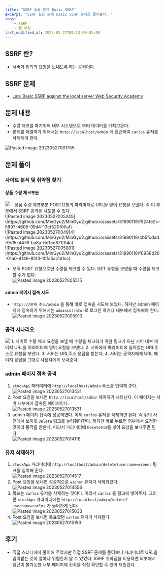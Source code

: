 ```yaml
---
title: "SSRF 실습 문제 Basic SSRF"
excerpt: "SSRF 실습 문제 Basic SSRF 문제를 풀어보자. "
tags:
    - SSRF
    - 웹 해킹
last_modified_at: 2023-05-27T09:13:00-05:00
---
```


## SSRF 란?
- 서버가 임의의 요청을 보내도록 하는 공격이다.

## SSRF 문제
- [Lab: Basic SSRF against the local server Web Security Academy](https://portswigger.net/web-security/ssrf/lab-basic-ssrf-against-localhost)

## 문제 내용
- 수량 체크를 하기위해 내부 시스템으로 부터 데이터를 가지고온다.
- 문제를 해결하기 위해서는 `http://localhost/admin` 에 접근하여 `carlos` 유저를 삭제해야 한다.

![Pasted image 20230527001755](https://github.com/MinGyu2/MinGyu2.github.io/assets/31990118/9b364c73-85b0-4f2a-a73e-5631530108f2)



## 문제 풀이

### 사이트 분석 및 취약점 찾기

#### 상품 수량 체크부분
<img class="mermaid" src="https://mermaid.ink/svg/eyJjb2RlIjoic2VxdWVuY2VEaWFncmFtXG7sgqzsmqnsnpAgLT4-IOyEnOuyhCA6IOygleyDgeyggSDsiJjrn4kg7JqU7LKtXG7shJzrsoQgLT4-IOuCtOu2gCDshJzrsoQgOiDrp4Htgazrpbwg7Ya17ZW0IOuCtOu2gCDtjpjsnbTsp4Ag7IiY65-JIOyalOyyrS5cbuuCtOu2gCDshJzrsoQgLT4-IOyEnOuyhCA6IOyImOufiSDsnZHri7UuXG7shJzrsoQgLT4-IOyCrOyaqeyekCA6IOyImOufiSDsnZHri7UuIiwibWVybWFpZCI6bnVsbH0">
- 상품 수량 체크부분 POST요청의 파라미터로 URL을 넣어 요청을 보낸다. 즉 이 부분에서 SSRF 공격을 시도할 수 있다.<br>![Pasted image 20230527005245](https://github.com/MinGyu2/MinGyu2.github.io/assets/31990118/f524fe2c-5897-4609-99d4-13cf520f00af)
<br>![Pasted image 20230527004914](https://github.com/MinGyu2/MinGyu2.github.io/assets/31990118/4b5fcdad-9c15-4476-ba8a-6d15e871f04a)
<br>![Pasted image 20230527005001](https://github.com/MinGyu2/MinGyu2.github.io/assets/31990118/f6958d20-01a0-4146-85f3-10fa5ac1d1cc)

- 오직 POST 요청으로만 수량을 체크할 수 있다. GET 요청을 보냈을 때 수량을 체크할 수가 없다.<br>![Pasted image 20230527005515](https://github.com/MinGyu2/MinGyu2.github.io/assets/31990118/8c0aa1bc-d813-4ffd-a0c0-278bb16187e6)


#### admin 페이지 접속 시도
- `https://문제 주소/admin` 을 통해 바로 접속을 시도해 보았다. 하지만 admin 페이지에 접속하기 위해서는 `administrator`로 로그인 하거나 내부에서 접속해야 한다.<br>![Pasted image 20230527005910](https://github.com/MinGyu2/MinGyu2.github.io/assets/31990118/0656feeb-8612-43ea-9104-5834bc6fa8de)

### 공격 시나리오
<img class="mermaid" src="https://mermaid.ink/svg/eyJjb2RlIjoic2VxdWVuY2VEaWFncmFtXG7qs7XqsqnsnpAgLT4-IOyEnOuyhCA6IOu5hOygleyDgSDtjpjsnbTsp4Ag7YyM652866-47YSw66W8IOuEo-ydgCDsiJjrn4kg7JqU7LKtXG7shJzrsoQgLT4-IOuCtOu2gCDshJzrsoQgOiDrgrTrtoAg7Y6Y7J207KeAIOyalOyyrVxu64K067aAIOyEnOuyhCAtPj4g7ISc67KEIDog64K067aAIO2OmOydtOyngCDsnZHri7VcbuyEnOuyhCAtPj4g6rO16rKp7J6QIDog64K067aAIO2OmOydtOyngCDsnZHri7UiLCJtZXJtYWlkIjpudWxsfQ">
1. 서버로 수량 체크 요청을 보낼 때 수량을 체크하기 위한 링크가 아닌 서버 내부 페이지 URL를 파라미터에 넣어 요청을 보낸다.
2. 서버에서 파라미터에 들어있는 URL주소로 요청을 보낸다.
3. 서버는 URL주소 응답을 받는다.
4. 서버는 공격자에게 URL 페이지 응답을 그대로 사용자에게 보내준다.

### admin 페이지 접속 공격
1. `stockApi` 파라미터에 `http://localhost/admin` 주소를 입력해 준다.<br>![Pasted image 20230527013431](https://github.com/MinGyu2/MinGyu2.github.io/assets/31990118/d9bd18c0-c348-452a-9461-5b447cea2613)
2. Post 요청을 보내면 `http://localhost/admin` 페이지가 나타난다. 이 페이지는 서버 내부에서 접속된 페이지이다.<br>![Pasted image 20230527013531](https://github.com/MinGyu2/MinGyu2.github.io/assets/31990118/78ea87bd-3af3-49f8-901f-ef992bb0e96b)
3. admin 페이지 접속에 성공하였다. 이제 `carlos` 유저를 삭제하면 된다. 즉 위의 사진에서 보이듯 `Delete`  링크를 눌러줘야한다. 하지만 바로 누르면 외부에서 요청한 것이라 동작을 안한다. 따라서 파라미터에 `Delete링크`를 넣어 요청을 보내주면 된다.<br>![Pasted image 20230527014116](https://github.com/MinGyu2/MinGyu2.github.io/assets/31990118/8c857d16-ae1a-43b1-9554-d6a120b4857b)


### 유저 삭제하기
1. `stockApi` 파라미터에 `http://localhost/admin/delete?username=wiener` 링크를 입력해 준다.<br>![Pasted image 20230527014517](https://github.com/MinGyu2/MinGyu2.github.io/assets/31990118/9a578c2c-cf4c-4a87-84b6-b1ac926dce87)
2. Post 요청을 보내면 성공적으로 `wiener` 유저가 삭제되었다.<br>![Pasted image 20230527014556](https://github.com/MinGyu2/MinGyu2.github.io/assets/31990118/7fedaef1-78ee-4b7a-9688-272fa5f7a01b)
3. 목표는 `carlos` 유저를 삭제하는 것이다. 따라서 `carlos` 를 링크에 넣어주자. 그러면 `stockApi` 파라미터에는 `http://localhost/admin/delete?username=carlos` 가 들어가게 된다.<br>![Pasted image 20230527015033](https://github.com/MinGyu2/MinGyu2.github.io/assets/31990118/9061f31e-2a9a-4dc0-b986-1b01007c2a51)
4. Post 요청을 보내면 목표였던  `carlos` 유저가 삭제된다.<br>![Pasted image 20230527015153](https://github.com/MinGyu2/MinGyu2.github.io/assets/31990118/d34a3ef7-cc64-4595-b6a3-05f7e26bb06a)


## 후기
- 직접 스터디에서 풀이해 주었지만 직접 SSRF 문제를 풀어보니 파라미터로 URL을 입력받는 것이 얼마나 위험한지 알 수 있었다. SSRF 취약점을 이용하면 외부에서 접근이 불가능한 내부 페이지에 접속을 직접 확인할 수 있어 재밌었다. 